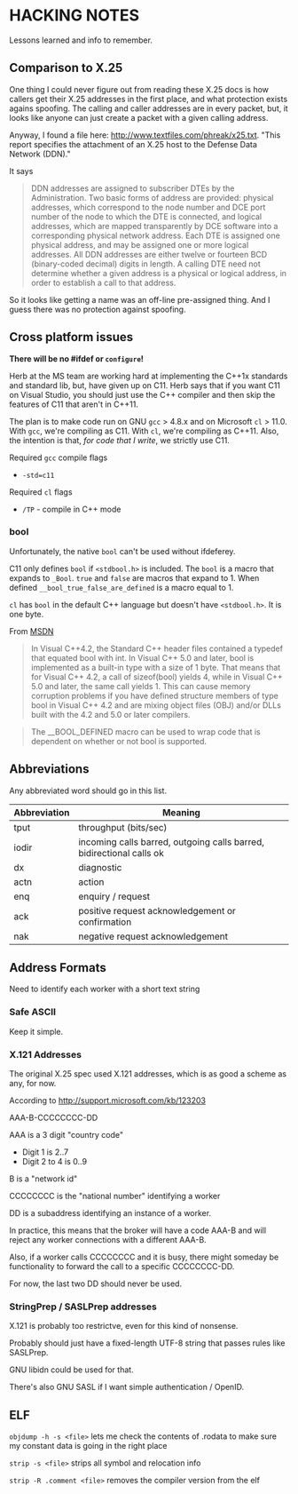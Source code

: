 # HACKING NOTES #

Lessons learned and info to remember.

## Comparison to X.25 ##

One thing I could never figure out from reading these X.25 docs is how callers get their X.25 addresses in the first place, and what protection exists agains spoofing.  The calling and caller addresses are in every packet, but, it
looks like anyone can just create a packet with a given calling address.

Anyway, I found a file here: http://www.textfiles.com/phreak/x25.txt.  "This report specifies the attachment of an X.25 host to the Defense Data Network (DDN)."

It says

> DDN addresses are assigned to subscriber DTEs by the
> Administration.     Two  basic  forms  of  address  are  provided:
> physical addresses, which correspond to the node number and DCE
> port number of the node to which the DTE is connected, and
> logical addresses, which are mapped transparently by DCE software
> into a corresponding physical network address.  Each DTE is
> assigned one physical address, and may be assigned one or more
> logical addresses.  All DDN addresses are either twelve or
> fourteen BCD (binary-coded decimal) digits in length.  A calling
> DTE need not determine whether a given address is a physical or
> logical address, in order to establish a call to that address.

So it looks like getting a name was an off-line pre-assigned thing.  And I guess there was no protection against spoofing.


## Cross platform issues ##

**There will be no #ifdef or `configure`!**

Herb at the MS team are working hard at implementing the C++1x standards and standard lib, but, have given up on C11.  Herb says that if you want C11 on Visual Studio, you should just use the C++ compiler and then skip the features of C11 that aren't in C++11. 

The plan is to make code run on GNU `gcc` > 4.8.x and on Microsoft `cl` > 11.0. With `gcc`, we're compiling as C11.  With `cl`, we're compiling as C++11.  Also, the intention is that, _for code that I write_, we strictly use C11.

Required `gcc` compile flags

* `-std=c11`

Required `cl` flags

* `/TP` - compile in C++ mode

### bool ###

Unfortunately, the native `bool` can't be used without ifdeferey.

C11 only defines `bool` if `<stdbool.h>` is included.  The `bool` is a macro that expands to `_Bool`.  `true` and `false` are macros that expand to 1.  When defined `__bool_true_false_are_defined` is a macro equal to 1.

`cl` has `bool` in the default C++ language but doesn't have `<stdbool.h>`.  It is one byte.

From [MSDN](http://msdn.microsoft.com/en-us/library/vstudio/tf4dy80a.aspx)

> In Visual C++4.2, the Standard C++ header files contained a typedef that equated bool with int. In Visual C++ 5.0 and later, bool is implemented as a built-in type with a size of 1 byte. That means that for Visual C++ 4.2, a call of sizeof(bool) yields 4, while in Visual C++ 5.0 and later, the same call yields 1. This can cause memory corruption problems if you have defined structure members of type bool in Visual C++ 4.2 and are mixing object files (OBJ) and/or DLLs built with the 4.2 and 5.0 or later compilers.

> The __BOOL_DEFINED macro can be used to wrap code that is dependent on whether or not bool is supported.

## Abbreviations ##

Any abbreviated word should go in this list.

| Abbreviation | Meaning |
|--------------|----------------------- |
| tput         | throughput (bits/sec)
| iodir        | incoming calls barred, outgoing calls barred, bidirectional calls ok
| dx           | diagnostic
| actn         | action
| enq          | enquiry / request
| ack          | positive request acknowledgement or confirmation
| nak          | negative request acknowledgement

## Address Formats ##

Need to identify each worker with a short text string

### Safe ASCII ###

Keep it simple.

### X.121 Addresses ###

The original X.25 spec used X.121 addresses, which is as good a scheme as any, for now.

According to http://support.microsoft.com/kb/123203

AAA-B-CCCCCCCC-DD

AAA is a 3 digit "country code"
- Digit 1 is 2..7
- Digit 2 to 4 is 0..9

B is a "network id"

CCCCCCCC is the "national number" identifying a worker

DD is a subaddress identifying an instance of a worker.

In practice, this means that the broker will have a code AAA-B and will reject any worker connections with a different AAA-B.

Also, if a worker calls CCCCCCCC and it is busy, there might someday be functionality to forward the call to a specific CCCCCCCC-DD.

For now, the last two DD should never be used.

### StringPrep / SASLPrep addresses ###

X.121 is probably too restrictve, even for this kind of nonsense.

Probably should just have a fixed-length UTF-8 string that passes rules like SASLPrep.

GNU libidn could be used for that.

There's also GNU SASL if I want simple authentication / OpenID.

## ELF ##

`objdump -h -s <file>` lets me check the contents of .rodata to make sure my constant data is going in the right place

`strip -s <file>` strips all symbol and relocation info

`strip -R .comment <file>` removes the compiler version from the elf
